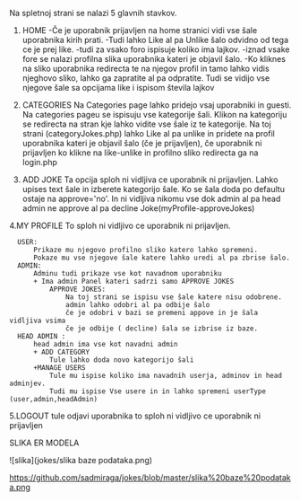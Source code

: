 Na spletnoj strani se nalazi 5 glavnih stavkov.

1. HOME 
  -Če je uporabnik prijavljen na home stranici vidi vse šale uporabnika kirih prati.
  -Tudi lahko Like al pa Unlike šalo odvidno od tega ce je prej like.
  -tudi za vsako foro ispisuje koliko ima lajkov.
  -iznad vsake fore se nalazi profilna slika uporabnika kateri je objavil šalo.
  -Ko kliknes na sliko uporabnika redirecta te na njegov profil in tamo lahko vidis njeghovo sliko,
  lahko ga zapratite al pa odpratite. Tudi se vidijo vse njegove šale sa opcijama like i ispisom števila
  lajkov
  
  
2. CATEGORIES
  Na Categories page lahko pridejo vsaj uporabniki in guesti.
  Na categories pageu se ispisuju vse kategorije šali.
    Klikon na kategoriju se redirecta na stran kje lahko vidite vse šale iz te kategorije.
    Na toj strani (categoryJokes.php) lahko Like al pa unlike in pridete na profil uporabnika kateri 
    je objavil šalo (če je prijavljen), če uporabnik ni prijavljen ko klikne na like-unlike in profilno
    sliko redirecta ga na login.php

3. ADD JOKE
    Ta opcija sploh ni vidljiva ce uporabnik ni prijavljen.
    Lahko upises text šale in izberete kategorijo šale.
    Ko se šala doda po defaultu ostaje na approve='no'.
    In ni vidljiva nikomu vse dok admin al pa head admin ne approve al pa decline Joke(myProfile-approveJokes)
    
4.MY PROFILE 
      To sploh ni vidljivo ce uporabnik ni prijavljen.
 
      USER:
          Prikaze mu njegovo profilno sliko katero lahko spremeni.
          Pokaze mu vse njegove šale katere lahko uredi al pa zbrise šalo.
      ADMIN: 
          Adminu tudi prikaze vse kot navadnom uporabniku 
          + Ima admin Panel kateri sadrzi samo APPROVE JOKES
              APPROVE JOKES:
                  Na toj strani se ispisu vse šale katere nisu odobrene.
                  admin lahko odobri al pa odbije šalo
                  če je odobri v bazi se premeni appove in je šala vidljiva vsima 
                  če je odbije ( decline) šala se izbrise iz baze.
      HEAD ADMIN :
          head admin ima vse kot navadni admin 
          + ADD CATEGORY
              Tule lahko doda novo kategorijo šali
          +MANAGE USERS
              Tule mu ispise koliko ima navadnih userja, adminov in head adminjev.
              Tudi mu ispise Vse usere in in lahko spremeni userType (user,admin,headAdmin)
              
 5.LOGOUT
    tule odjavi uporabnika 
    to sploh ni vidljivo ce uporabnik ni prijavljen 
    
  SLIKA ER MODELA 
  
  ![slika](jokes/slika baze podataka.png)

https://github.com/sadmiraga/jokes/blob/master/slika%20baze%20podataka.png
         
        
